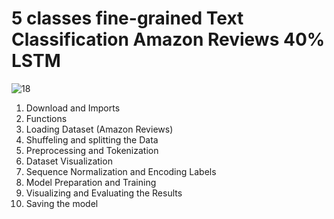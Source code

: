 # **5 classes fine-grained Text Classification Amazon Reviews 40% LSTM**

![18](https://github.com/user-attachments/assets/b36b9073-4115-4fc1-ae6b-4e3d08757ea0)

1. Download and Imports
2. Functions
3. Loading Dataset (Amazon Reviews)
4. Shuffeling and splitting the Data
5. Preprocessing and Tokenization
6. Dataset Visualization
7. Sequence Normalization and Encoding Labels
8. Model Preparation and Training
9. Visualizing and Evaluating the Results
10. Saving the model

